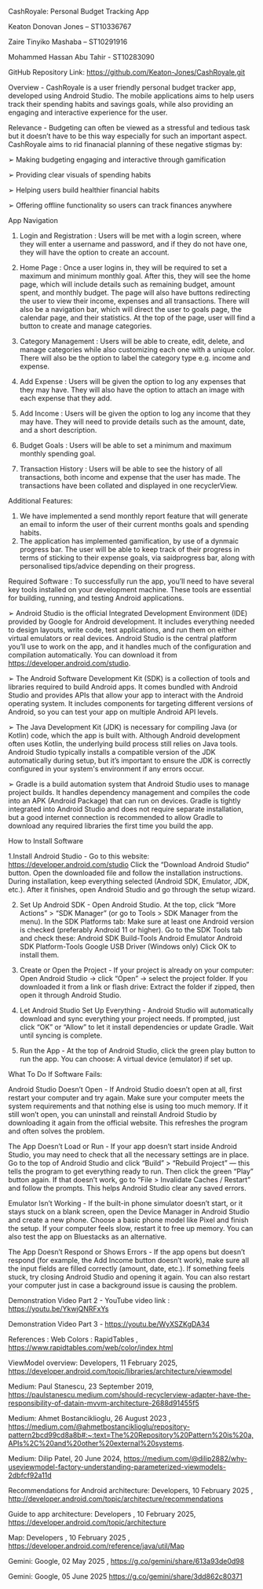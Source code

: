 CashRoyale: Personal Budget Tracking App 

Keaton Donovan Jones – ST10336767 

 Zaire Tinyiko Mashaba – ST10291916 
 
Mohammed Hassan Abu Tahir - ST10283090 

GitHub Repository Link: https://github.com/Keaton-Jones/CashRoyale.git 

Overview -
CashRoyale is a user friendly personal budget tracker app, developed using Android 
Studio. The mobile applications aims to help users track their spending habits and 
savings goals, while also providing an engaging and interactive experience for the user. 

Relevance -
Budgeting can often be viewed as a stressful and tedious task but it doesn’t have to be 
this way especially for such an important aspect. CashRoyale aims to rid finanacial 
planning of these negative stigmas by: 

➢ Making budgeting engaging and interactive through gamification 

➢ Providing clear visuals of spending habits 

➢ Helping users build healthier financial habits 

➢ Offering offline functionality so users can track finances anywhere 
 
App Navigation 
1. Login and Registration :
Users will be met with a login screen, where they will enter a username and 
password, and if they do not have one, they will have the option to create an 
account. 
 
2.  Home Page :
Once a user logins in, they will be required to set a maximum and minimum 
monthly goal. After this, they will see the home page, which will include details 
such as remaining budget, amount spent, and monthly budget. The page will 
also have buttons redirecting the user to view their income, expenses and all 
transactions. There will also be a navigation bar, which will direct the user to 
goals page, the calendar page, and their statistics. At the top of the page, user 
will find a button to create and manage categories. 

3.  Category Management :
Users will be able to create, edit, delete, and manage categories while also 
customizing each one with a unique color. There will also be the option to label 
the category type e.g. income and expense. 
 
4.  Add Expense  :
Users will be given the option to log any expenses that they may have. They will 
also have the option to attach an image with each expense that they add. 
 
5. Add Income :
Users will be given the option to log any income that they may have. They will 
need to provide details such as the amount, date, and a short description. 
 
6.  Budget Goals :
Users will be able to set a minimum and maximum monthly spending goal. 
 
7.  Transaction History :
Users will be able to see the history of all transactions, both income and expense that the user has made. The transactions have been collated and displayed in one recyclerView.

Additional Features:

1. We have implemented a send monthly report feature that will generate an email to inform the user of their current months goals and spending habits.
2. The application has implemented gamification, by use of a dynmaic progress bar. The user will be able to keep track of their progress in terms of sticking to their expense goals, via saidprogress bar, along with personalised tips/advice depending on their progress.
 
Required Software :
To successfully run the app, you’ll need to have several key tools installed on your 
development machine. These tools are essential for building, running, and testing 
Android applications. 

➢ Android Studio is the official Integrated Development Environment (IDE) 
provided by Google for Android development. It includes everything needed to 
design layouts, write code, test applications, and run them on either virtual 
emulators or real devices. Android Studio is the central platform you’ll use to 
work on the app, and it handles much of the configuration and compilation 
automatically. You can download it from https://developer.android.com/studio. 

➢ The Android Software Development Kit (SDK) is a collection of tools and 
libraries required to build Android apps. It comes bundled with Android Studio 
and provides APIs that allow your app to interact with the Android operating 
system. It includes components for targeting different versions of Android, so 
you can test your app on multiple Android API levels. 

➢ The Java Development Kit (JDK) is necessary for compiling Java (or Kotlin) code, 
which the app is built with. Although Android development often uses Kotlin, the underlying build process still relies on Java tools. Android Studio typically installs 
a compatible version of the JDK automatically during setup, but it’s important to 
ensure the JDK is correctly configured in your system's environment if any errors 
occur. 

➢ Gradle is a build automation system that Android Studio uses to manage project 
builds. It handles dependency management and compiles the code into an APK 
(Android Package) that can run on devices. Gradle is tightly integrated into 
Android Studio and does not require separate installation, but a good internet 
connection is recommended to allow Gradle to download any required libraries 
the first time you build the app. 

How to Install Software 

1.Install Android Studio -
Go to this website: https://developer.android.com/studio 
Click the “Download Android Studio” button. 
Open the downloaded file and follow the installation instructions. 
During installation, keep everything selected (Android SDK, Emulator, JDK, etc.). 
After it finishes, open Android Studio and go through the setup wizard. 
 
2. Set Up Android SDK -
Open Android Studio. 
At the top, click “More Actions” > “SDK Manager” (or go to Tools > SDK Manager from the 
menu). 
In the SDK Platforms tab: 
Make sure at least one Android version is checked (preferably Android 11 or higher). 
Go to the SDK Tools tab and check these: 
Android SDK Build-Tools 
Android Emulator 
Android SDK Platform-Tools 
Google USB Driver (Windows only) 
Click OK to install them. 
 
3. Create or Open the Project -
If your project is already on your computer: 
Open Android Studio → click “Open” → select the project folder. 
If you downloaded it from a link or flash drive: 
Extract the folder if zipped, then open it through Android Studio. 
 
4. Let Android Studio Set Up Everything -
Android Studio will automatically download and sync everything your project needs. 
If prompted, just click “OK” or “Allow” to let it install dependencies or update Gradle. 
Wait until syncing is complete. 
 
 5. Run the App -
At the top of Android Studio, click the green play button to run the app. 
You can choose: 
A virtual device (emulator) if set up. 
 
What To Do If Software Fails: 

 Android Studio Doesn’t Open -
If Android Studio doesn’t open at all, first restart your computer and try again. Make sure 
your computer meets the system requirements and that nothing else is using too much 
memory. If it still won’t open, you can uninstall and reinstall Android Studio by 
downloading it again from the official website. This refreshes the program and often 
solves the problem. 

The App Doesn’t Load or Run -
If your app doesn’t start inside Android Studio, you may need to check that all the 
necessary settings are in place. Go to the top of Android Studio and click “Build” > 
“Rebuild Project” — this tells the program to get everything ready to run. Then click the 
green “Play” button again. If that doesn’t work, go to “File > Invalidate Caches / Restart” 
and follow the prompts. This helps Android Studio clear any saved errors. 

Emulator Isn’t Working -
If the built-in phone simulator doesn’t start, or it stays stuck on a blank screen, open the 
Device Manager in Android Studio and create a new phone. Choose a basic phone 
model like Pixel and finish the setup. If your computer feels slow, restart it to free up 
memory. You can also test the app on Bluestacks as an alternative. 

The App Doesn’t Respond or Shows Errors -
If the app opens but doesn’t respond (for example, the Add Income button doesn’t 
work), make sure all the input fields are filled correctly (amount, date, etc.). If something 
feels stuck, try closing Android Studio and opening it again. You can also restart your 
computer just in case a background issue is causing the problem. 
 
Demonstration Video Part 2 -
YouTube video link : https://youtu.be/YkwjQNRFxYs 

Demonstration Video Part 3 -
https://youtu.be/WyXSZKgDA34

References :
Web Colors : RapidTables , https://www.rapidtables.com/web/color/index.html

ViewModel overview: Developers, 11 February 2025, 
https://developer.android.com/topic/libraries/architecture/viewmodel 

Medium: Paul Stanescu, 23 September 2019, https://paulstanescu.medium.com/should-recyclerview-adapter-have-the-responsibility-of-datain-mvvm-architecture-2688d91455f5 

Medium: Ahmet Bostanciklioglu, 26 August 2023 , 
https://medium.com/@ahmetbostanciklioglu/repository-pattern2bcd99cd8a8b#:~:text=The%20Repository%20Pattern%20is%20a,APIs%2C%20and%20other%20external%20systems. 
 
Medium: Dilip Patel, 20 June 2024, https://medium.com/@dilip2882/why-useviewmodel-factory-understanding-parameterized-viewmodels-2dbfcf92a11d 

Recommendations for Android architecture: Developers, 10 February 2025 , 
http://developer.android.com/topic/architecture/recommendations 

Guide to app architecture: Developers , 10 February 2025, 
https://developer.android.com/topic/architecture 

Map: Developers , 10 February 2025 , 
https://developer.android.com/reference/java/util/Map 

Gemini: Google, 02 May 2025 , https://g.co/gemini/share/613a93de0d98

Gemini: Google, 05 June 2025 https://g.co/gemini/share/3dd862c80371
